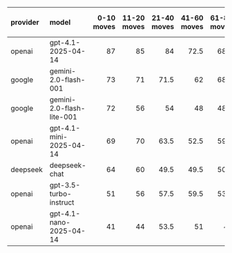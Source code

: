 | provider   | model                     |   0-10 moves |   11-20 moves |   21-40 moves |   41-60 moves |   61-80 moves |   81-100 moves |
|:-----------|:--------------------------|-------------:|--------------:|--------------:|--------------:|--------------:|---------------:|
| openai     | gpt-4.1-2025-04-14        |           87 |            85 |          84   |          72.5 |          68.5 |           47.5 |
| google     | gemini-2.0-flash-001      |           73 |            71 |          71.5 |          62   |          68.5 |           66.5 |
| google     | gemini-2.0-flash-lite-001 |           72 |            56 |          54   |          48   |          48.5 |           52   |
| openai     | gpt-4.1-mini-2025-04-14   |           69 |            70 |          63.5 |          52.5 |          59.5 |           49.5 |
| deepseek   | deepseek-chat             |           64 |            60 |          49.5 |          49.5 |          50.5 |           51   |
| openai     | gpt-3.5-turbo-instruct    |           51 |            56 |          57.5 |          59.5 |          53.5 |           53.5 |
| openai     | gpt-4.1-nano-2025-04-14   |           41 |            44 |          53.5 |          51   |          46   |           47.5 |